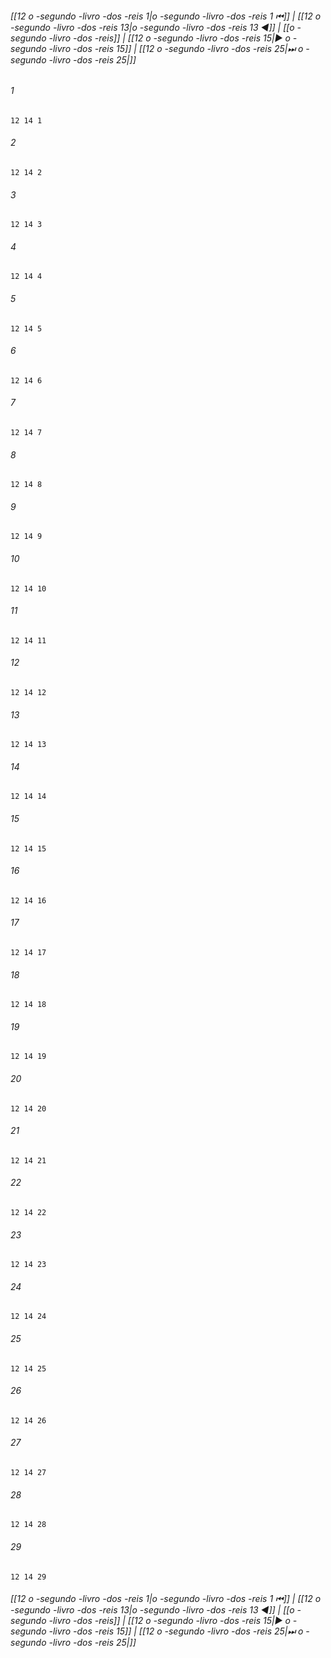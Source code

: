
###### [[12 o -segundo -livro -dos -reis 1|o -segundo -livro -dos -reis 1 ⏮]] | [[12 o -segundo -livro -dos -reis 13|o -segundo -livro -dos -reis 13 ◀]] | [[o -segundo -livro -dos -reis]] | [[12 o -segundo -livro -dos -reis 15|▶ o -segundo -livro -dos -reis 15]] | [[12 o -segundo -livro -dos -reis 25|⏭ o -segundo -livro -dos -reis 25|]]

###### 1
``` verse
12 14 1 
```
###### 2
``` verse
12 14 2 
```
###### 3
``` verse
12 14 3 
```
###### 4
``` verse
12 14 4 
```
###### 5
``` verse
12 14 5 
```
###### 6
``` verse
12 14 6 
```
###### 7
``` verse
12 14 7 
```
###### 8
``` verse
12 14 8 
```
###### 9
``` verse
12 14 9 
```
###### 10
``` verse
12 14 10 
```
###### 11
``` verse
12 14 11 
```
###### 12
``` verse
12 14 12 
```
###### 13
``` verse
12 14 13 
```
###### 14
``` verse
12 14 14 
```
###### 15
``` verse
12 14 15 
```
###### 16
``` verse
12 14 16 
```
###### 17
``` verse
12 14 17 
```
###### 18
``` verse
12 14 18 
```
###### 19
``` verse
12 14 19 
```
###### 20
``` verse
12 14 20 
```
###### 21
``` verse
12 14 21 
```
###### 22
``` verse
12 14 22 
```
###### 23
``` verse
12 14 23 
```
###### 24
``` verse
12 14 24 
```
###### 25
``` verse
12 14 25 
```
###### 26
``` verse
12 14 26 
```
###### 27
``` verse
12 14 27 
```
###### 28
``` verse
12 14 28 
```
###### 29
``` verse
12 14 29 
```

###### [[12 o -segundo -livro -dos -reis 1|o -segundo -livro -dos -reis 1 ⏮]] | [[12 o -segundo -livro -dos -reis 13|o -segundo -livro -dos -reis 13 ◀]] | [[o -segundo -livro -dos -reis]] | [[12 o -segundo -livro -dos -reis 15|▶ o -segundo -livro -dos -reis 15]] | [[12 o -segundo -livro -dos -reis 25|⏭ o -segundo -livro -dos -reis 25|]]

